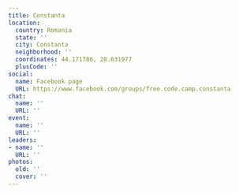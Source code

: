 ```yaml
---
title: Constanta
location:
  country: Romania
  state: ''
  city: Constanta
  neighborhood: ''
  coordinates: 44.171786, 28.631977
  plusCode: ''
social:
  name: Facebook page
  URL: https://www.facebook.com/groups/free.code.camp.constanta
chat:
  name: ''
  URL: ''
event:
  name: ''
  URL: ''
leaders:
- name: ''
  URL: ''
photos:
  old: ''
  cover: ''
---
```

